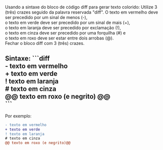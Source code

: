 Usando a sintaxe do bloco de código diff para gerar texto colorido:
Utilize 3 (três) crazes seguido da palavra reservada "diff".
O texto em vermelho deve ser precedido por um sinal de menos (-),  
o texto em verde deve ser precedido por um sinal de mais (+),  
o texto em laranja deve ser precedido por exclamação (!),  
o texto em cinza deve ser precedido por uma forquilha (#) e  
o texto em roxo deve ser estar entre dois arrobas (@).  
Fechar o bloco diff com 3 (três) crazes.

Sintaxe: 
\`\`\`diff  
\- texto em vermelho  
\+ texto em verde  
\! texto em laranja  
\# texto em cinza  
@@ texto em roxo (e negrito) @@   
\`\`\`  
---  


Por exemplo: 

```diff
- texto em vermelho
+ texto em verde
! texto em laranja
# texto em cinza
@@ texto em roxo (e negrito)@@   
```




